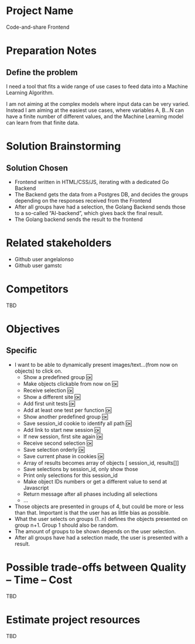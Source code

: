 # Project Name
Code-and-share Frontend

# Preparation Notes
## Define the problem
I need a tool that fits a wide range of use cases to feed data into a Machine Learning Algorithm.  
  
I am not aiming at the complex models where input data can be very varied. Instead I am aiming at the easiest use cases, where variables A, B...N can have a finite number of different values, and the Machine Learning model can learn from that finite data. 
# Solution Brainstorming
## Solution Chosen
* Frontend written in HTML/CSS/JS, iterating with a dedicated Go Backend
* The Backend gets the data from a Postgres DB, and decides the groups depending on the responses received from the Frontend
* After all groups have had a selection, the Golang Backend sends those to a so-called “AI-backend”, which gives back the final result.
* The Golang backend sends the result to the frontend

# Related stakeholders
* Github user angelalonso
* Github user gamstc
# Competitors
TBD
# Objectives
## Specific
* I want to be able to dynamically present images/text…(from now on objects) to click on.
  * Show a predefined group :ok:
  * Make objects clickable from now on :ok:
  * Receive selection :ok:
  * Show a different site :ok:
  * Add first unit tests :ok:
  * Add at least one test per function :ok:
  * Show another predefined group :ok:
  * Save session_id cookie to identify all path :ok:
  * Add link to start new session :ok:
  * If new session, first site again :ok:
  * Receive second selection :ok:
  * Save selection orderly :ok:
  * Save current phase in cookies :ok:
  * Array of results becomes array of objects [ session_id, results[]]
  * Save selections by session_id, only show those
  * Print only selections for this session_id
  * Make object IDs numbers or get a different value to send at Javascript
  * Return message after all phases including all selections
  * ...
* Those objects are presented in groups of 4, but could be more or less than that. Important is that the user has as little bias as possible.
* What the user selects on groups (1..n) defines the objects presented on group n+1. Group 1 should also be random.
* The amount of groups to be shown depends on the user selection.
* After all groups have had a selection made, the user is presented with a result.

# Possible trade-offs between Quality – Time – Cost
TBD

# Estimate project resources
TBD






